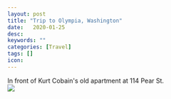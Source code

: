 ```yaml
---
layout: post
title: "Trip to Olympia, Washington"
date:   2020-01-25
desc:
keywords: ""
categories: [Travel]
tags: []
icon:
---
```

In front of Kurt Cobain's old apartment at 114 Pear St.
<br>
<img src="https://github.com/harrydurbin/harrydurbin.github.io/blob/master/_posts/img/margarita_and_kurt.png?raw=true" class = "img-responsive"  />

